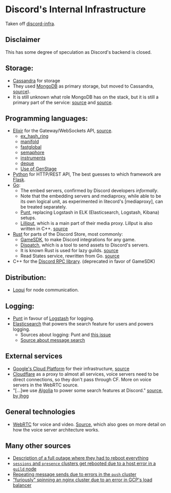 # Discord's Internal Infrastructure

Taken off [discord-infra](https://gitdab.com/luna/discord-infra/src/branch/master/internals.md).

## Disclaimer

This has some degree of speculation as Discord's backend is closed.


[Cassandra]: https://cassandra.apache.org
[MongoDB]: https://www.mongodb.com
[Flask]: http://flask.pocoo.org
[Punt]: https://github.com/discordapp/punt
[Loqui]: https://github.com/discordapp/loqui
[WebRTC]: https://webrtc.org/


## Storage:
 - [Cassandra](http://cassandra.apache.org/) for storage
 - They used [MongoDB] as primary storage, but moved to Cassandra,
    [source](https://blog.discordapp.com/how-discord-stores-billions-of-messages-7fa6ec7ee4c7)).
 - It is still unknown what role MongoDB has on the stack, but it is still
    a primary part of the service: [source](https://status.discordapp.com/incidents/rkj7rx8f4865)
    and [source](https://status.discordapp.com/incidents/2cb5jc53jq28).


## Programming languages:
 - [Elixir](https://elixir-lang.org/) for the Gateway/WebSockets API,
    [source](https://blog.discordapp.com/scaling-elixir-f9b8e1e7c29b).
    - [ex\_hash\_ring](https://github.com/discordapp/ex_hash_ring)
    - [manifold](https://github.com/discordapp/manifold)
    - [fastglobal](https://github.com/discordapp/fastglobal)
    - [semaphore](https://github.com/discordapp/semaphore)
    - [instruments](https://github.com/discordapp/instruments)
    - [deque](https://github.com/discordapp/deque)
    - [Use of GenStage](https://blog.discordapp.com/how-discord-handles-push-request-bursts-of-over-a-million-per-minute-with-elixirs-genstage-8f899f0221b4)
 - [Python](https://www.python.org/) for HTTP/REST API,
    The best guesses to which framework are [Flask].
 - [Go](https://golang.org):
    - The embed servers, confirmed by Discord developers *informally*.
    - Note that the embedding servers and mediaproxy, while able to be its
        own logical unit, as experimented in litecord's [mediaproxy], can
        be treated separately.
    - [Punt], replacing Logstash in ELK (Elasticsearch, Logstash, Kibana) setups.
    - [Lilliput](https://github.com/discordapp/lilliput), which is a main part
        of their media proxy. Lillput is also written in C++.
        [source](https://blog.discordapp.com/how-discord-resizes-150-million-images-every-day-with-go-and-c-c9e98731c65d)
 - [Rust](https://www.rust-lang.org/) for parts of the Discord Store, most commonly:
   - [GameSDK](https://discordapp.com/developers/docs/game-sdk/sdk-starter-guide),
        to make Discord integrations for any game.
   - [Dispatch](https://discordapp.com/developers/docs/dispatch/dispatch-and-you),
        which is a tool to send assets to Discord's servers.
   - It is known Rust is used for lazy guilds. [source](https://blog.discordapp.com/using-rust-to-scale-elixir-for-11-million-concurrent-users-c6f19fc029d3)
   - Read States service, rewritten from Go. [source](https://blog.discordapp.com/why-discord-is-switching-from-go-to-rust-a190bbca2b1f)
 - C++ for the [Discord RPC library](https://github.com/discordapp/discord-rpc). (deprecated in favor of GameSDK)


## Distribution:
 - [Loqui] for node communication.


## Logging:
 - [Punt] in favour of [Logstash](https://github.com/elastic/logstash) for logging.
 - [Elasticsearch](https://github.com/elastic/elasticsearch) that powers the search feature for users and powers logging.
   - Sources about logging: Punt and [this issue](https://github.com/elastic/elasticsearch/issues/20354)
   - [Source about message search](https://blog.discordapp.com/how-discord-indexes-billions-of-messages-e3d5e9be866f)


## External services
 - [Google's Cloud Platform](https://cloud.google.com/) for their infrastructure,
     [source](https://status.discordapp.com/incidents/rhvp2tn7g0zc)
 - [Cloudflare](https://www.cloudflare.com/) as a proxy to almost all services,
     voice servers need to be direct connections, so they don't pass through CF.
     More on voice servers in the WebRTC source.
 - "[...]we use [Algolia](https://www.algolia.com/) to power some search features at Discord."
     [source, by jhgg](https://news.ycombinator.com/item?id=23719172)


## General technologies
 - [WebRTC] for voice and video. [Source](https://blog.discordapp.com/how-discord-handles-two-and-half-million-concurrent-voice-users-using-webrtc-ce01c3187429),
    which also goes on more detail on how the voice server architecture works.


## Many other sources
 - [Description of a full outage where they had to reboot everything](https://status.discordapp.com/incidents/dj3l6lw926kl)
 - [`sessions` and `presence` clusters get rebooted due to a host error in a `guild` node](https://status.discordapp.com/incidents/ywdwttd6b0hg)
 - [Repeating message sends due to errors in the `push` cluster](https://status.discordapp.com/incidents/93kyyctg0wf3)
 - ["furiously" spinning an nginx cluster due to an error in GCP's load balancer](https://status.discordapp.com/incidents/rhvp2tn7g0zc)
